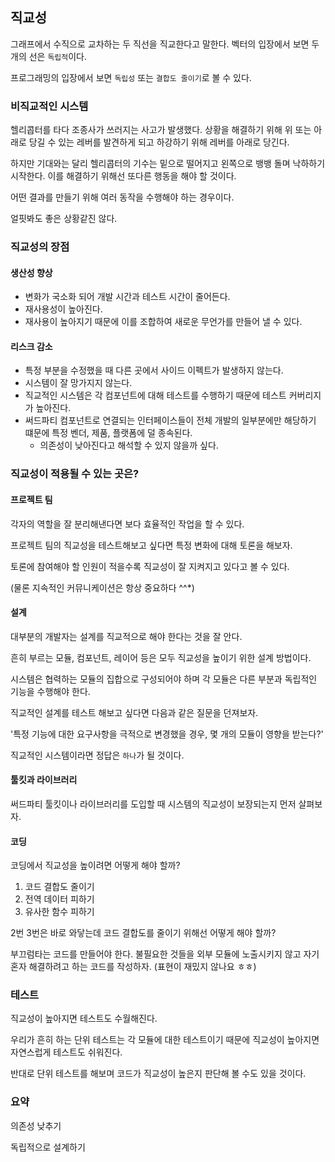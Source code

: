 ## 직교성

그래프에서 수직으로 교차하는 두 직선을 직교한다고 말한다. 벡터의 입장에서 보면 두 개의 선은 `독립적`이다.

프로그래밍의 입장에서 보면 `독립성` 또는 `결합도 줄이기`로 볼 수 있다.

### 비직교적인 시스템

헬리콥터를 타다 조종사가 쓰러지는 사고가 발생했다. 상황을 해결하기 위해 위 또는 아래로 당길 수 있는 레버를 발견하게 되고 하강하기 위해 레버를 아래로 당긴다.

하지만 기대와는 달리 헬리콥터의 기수는 밑으로 떨어지고 왼쪽으로 뱅뱅 돌며 낙하하기 시작한다. 이를 해결하기 위해선 또다른 행동을 해야 할 것이다.

어떤 결과를 만들기 위해 여러 동작을 수행해야 하는 경우이다.

얼핏봐도 좋은 상황같진 않다.

### 직교성의 장점

#### 생산성 향상
- 변화가 국소화 되어 개발 시간과 테스트 시간이 줄어든다.
- 재사용성이 높아진다.
- 재사용이 높아지기 때문에 이를 조합하여 새로운 무언가를 만들어 낼 수 있다.

#### 리스크 감소
- 특정 부분을 수정했을 때 다른 곳에서 사이드 이펙트가 발생하지 않는다.
- 시스템이 잘 망가지지 않는다.
- 직교적인 시스템은 각 컴포넌트에 대해 테스트를 수행하기 때문에 테스트 커버리지가 높아진다.
- 써드파티 컴포넌트로 연결되는 인터페이스들이 전체 개발의 일부분에만 해당하기 떄문에 특정 벤더, 제품, 플랫폼에 덜 종속된다.
    - 의존성이 낮아진다고 해석할 수 있지 않을까 싶다.

### 직교성이 적용될 수 있는 곳은?

#### 프로젝트 팀
각자의 역할을 잘 분리해낸다면 보다 효율적인 작업을 할 수 있다.

프로젝트 팀의 직교성을 테스트해보고 싶다면 특정 변화에 대해 토론을 해보자.

토론에 참여해야 할 인원이 적을수록 직교성이 잘 지켜지고 있다고 볼 수 있다.

(물론 지속적인 커뮤니케이션은 항상 중요하다 ^^*)

#### 설계

대부분의 개발자는 설계를 직교적으로 해야 한다는 것을 잘 안다.

흔히 부르는 모듈, 컴포넌트, 레이어 등은 모두 직교성을 높이기 위한 설계 방법이다.

시스템은 협력하는 모듈의 집합으로 구성되어야 하며 각 모듈은 다른 부분과 독립적인 기능을 수행해야 한다.

직교적인 설계를 테스트 해보고 싶다면 다음과 같은 질문을 던져보자.

'특정 기능에 대한 요구사항을 극적으로 변경했을 경우, 몇 개의 모듈이 영향을 받는다?'

직교적인 시스템이라면 정답은 `하나`가 될 것이다.

#### 툴킷과 라이브러리

써드파티 툴킷이나 라이브러리를 도입할 때 시스템의 직교성이 보장되는지 먼저 살펴보자.

#### 코딩

코딩에서 직교성을 높이려면 어떻게 해야 할까?

1. 코드 결합도 줄이기
2. 전역 데이터 피하기
3. 유사한 함수 피하기

2번 3번은 바로 와닿는데 코드 결합도를 줄이기 위해선 어떻게 해야 할까?

부끄럼타는 코드를 만들어야 한다. 불필요한 것들을 외부 모듈에 노출시키지 않고 자기 혼자 해결하려고 하는 코드를 작성하자. (표현이 재밌지 않나요 ㅎㅎ)

### 테스트

직교성이 높아지면 테스트도 수월해진다.

우리가 흔히 하는 단위 테스트는 각 모듈에 대한 테스트이기 때문에 직교성이 높아지면 자연스럽게 테스트도 쉬워진다.

반대로 단위 테스트를 해보며 코드가 직교성이 높은지 판단해 볼 수도 있을 것이다.

### 요약

의존성 낮추기

독립적으로 설계하기